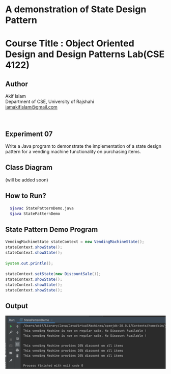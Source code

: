 # A demonstration of State Design Pattern

# Course Title : Object Oriented Design and Design Patterns Lab(CSE 4122)
## Author
Akif Islam<br>
Department of CSE, University of Rajshahi<br>
iamakifislam@gmail.com<br><br><br>

## Experiment 07
<p>Write a Java program to demonstrate the implementation of a state design pattern for a vending machine functionality on purchasing items.</p>


## Class Diagram

(will be added soon)


## How to Run?
```bash
  $javac StatePatternDemo.java
  $java StatePatternDemo
```



## State Pattern Demo Program
```java
VendingMachineState stateContext = new VendingMachineState();
stateContext.showState();
stateContext.showState();

System.out.println();

stateContext.setState(new DiscountSale());
stateContext.showState();
stateContext.showState();
stateContext.showState();

```

## Output

<img src='StatePatternOutput.png'>

